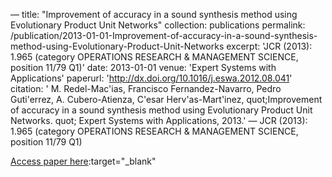 —
title: "Improvement of accuracy in a sound synthesis method using Evolutionary Product Unit Networks"
collection: publications
permalink: /publication/2013-01-01-Improvement-of-accuracy-in-a-sound-synthesis-method-using-Evolutionary-Product-Unit-Networks
excerpt: 'JCR (2013): 1.965 (category OPERATIONS RESEARCH &amp; MANAGEMENT SCIENCE, position 11/79 Q1)'
date: 2013-01-01
venue: 'Expert Systems with Applications'
paperurl: 'http://dx.doi.org/10.1016/j.eswa.2012.08.041'
citation: ' M. Redel-Mac&apos;ias,  Francisco Fernandez-Navarro,  Pedro Guti&apos;errez,  A. Cubero-Atienza,  C&apos;esar Herv&apos;as-Mart&apos;inez,    quot;Improvement of accuracy in a sound synthesis method using Evolutionary Product Unit Networks.   quot; Expert Systems with Applications, 2013.'
—
JCR (2013): 1.965 (category OPERATIONS RESEARCH &amp; MANAGEMENT SCIENCE, position 11/79 Q1)

[Access paper here](http://dx.doi.org/10.1016/j.eswa.2012.08.041):target="_blank"